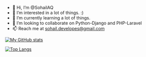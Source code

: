- 👋 Hi, I’m @SohailAQ
- 👀 I’m interested in a lot of things. :)
- 🌱 I’m currently learning a lot of things.
- 💞️ I’m looking to collaborate on Python-Django and PHP-Laravel
- 📫 Reach me at sohail.developes@gmail.com


[![My GitHub stats](https://github-readme-stats.vercel.app/api?username=SohailAQ)](https://github.com/SohailAQ/github-readme-stats)

[![Top Langs](https://github-readme-stats.vercel.app/api/top-langs/?username=SohailAQ)](https://github.com/SohailAQ/github-readme-stats)


<!---
SohailAQ/SohailAQ is a ✨ special ✨ repository because its `README.md` (this file) appears on your GitHub profile.
You can click the Preview link to take a look at your changes.
--->
